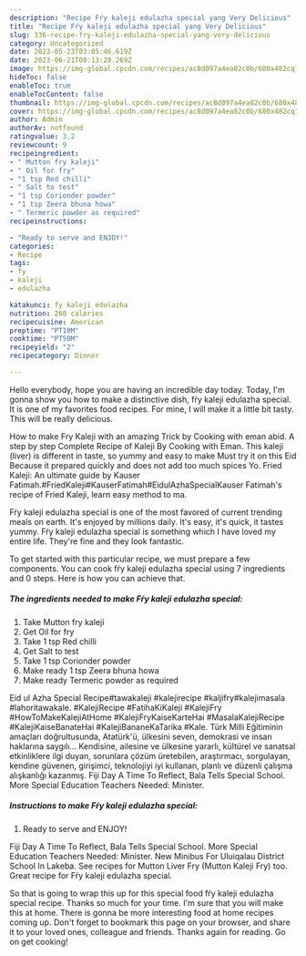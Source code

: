 ```yaml
---
description: "Recipe Fŕy kaleji edulazha special yang Very Delicious"
title: "Recipe Fŕy kaleji edulazha special yang Very Delicious"
slug: 336-recipe-fry-kaleji-edulazha-special-yang-very-delicious
category: Uncategorized
date: 2023-05-23T03:05:46.619Z
date: 2023-06-21T08:13:28.269Z
image: https://img-global.cpcdn.com/recipes/ac8d097a4ea82c0b/680x482cq70/fry-kaleji-edulazha-special-recipe-main-photo.jpg
hideToc: false
enableToc: true
enableTocContent: false
thumbnail: https://img-global.cpcdn.com/recipes/ac8d097a4ea82c0b/680x482cq70/fry-kaleji-edulazha-special-recipe-main-photo.jpg
cover: https://img-global.cpcdn.com/recipes/ac8d097a4ea82c0b/680x482cq70/fry-kaleji-edulazha-special-recipe-main-photo.jpg
author: Admin
authorAv: notfound
ratingvalue: 3.2
reviewcount: 9
recipeingredient:
- " Mutton fry kaleji"
- " Oil for fry"
- "1 tsp Red chilli"
- " Salt to test"
- "1 tsp Corionder powder"
- "1 tsp Zeera bhuna howa"
- " Termeric powder as required"
recipeinstructions:

- "Ready to serve and ENJOY!"
categories:
- Recipe
tags:
- fy
- kaleji
- edulazha

katakunci: fy kaleji edulazha 
nutrition: 268 calories
recipecuisine: American
preptime: "PT10M"
cooktime: "PT50M"
recipeyield: "2"
recipecategory: Dinner

---
```



Hello everybody, hope you are having an incredible day today. Today, I'm gonna show you how to make a distinctive dish, fŕy kaleji edulazha special. It is one of my favorites food recipes. For mine, I will make it a little bit tasty. This will be really delicious.

How to make Fry Kaleji with an amazing Trick by Cooking with eman abid. A step by step Complete Recipe of Kaleji By Cooking with Eman. This kaleji (liver) is different in taste, so yummy and easy to make Must try it on this Eid Because it prepared quickly and does not add too much spices Yo. Fried Kaleji: An ultimate guide by Kauser Fatimah.#FriedKaleji#KauserFatimah#EidulAzhaSpecialKauser Fatimah&#39;s recipe of Fried Kaleji, learn easy method to ma.

Fŕy kaleji edulazha special is one of the most favored of current trending meals on earth. It's enjoyed by millions daily. It's easy, it's quick, it tastes yummy. Fŕy kaleji edulazha special is something which I have loved my entire life. They're fine and they look fantastic.


To get started with this particular recipe, we must prepare a few components. You can cook fŕy kaleji edulazha special using 7 ingredients and 0 steps. Here is how you can achieve that.

<!--inarticleads1-->

##### The ingredients needed to make Fŕy kaleji edulazha special:

1. Take  Mutton fry kaleji
1. Get  Oil for fry
1. Take 1 tsp Red chilli
1. Get  Salt to test
1. Take 1 tsp Corionder powder
1. Make ready 1 tsp Zeera bhuna howa
1. Make ready  Termeric powder as required


Eid ul Azha Special Recipe#tawakaleji #kalejirecipe #kaljifry#kalejimasala #lahoritawakale. #KalejiRecipe #FatihaKiKaleji #KalejiFry #HowToMakeKalejiAtHome #KalejiFryKaiseKarteHai #MasalaKalejiRecipe #KalejiKaiseBanateHai #KalejiBananeKaTarika #Kale. Türk Milli Eğitiminin amaçları doğrultusunda, Atatürk&#39;ü, ülkesini seven, demokrasi ve insan haklarına saygılı… Kendisine, ailesine ve ülkesine yararlı, kültürel ve sanatsal etkinliklere ilgi duyan, sorunlara çözüm üretebilen, araştırmacı, sorgulayan, kendine güvenen, girişimci, teknolojiyi iyi kullanan, planlı ve düzenli çalışma alışkanlığı kazanmış. Fiji Day A Time To Reflect, Bala Tells Special School. More Special Education Teachers Needed: Minister. 

<!--inarticleads2-->

##### Instructions to make Fŕy kaleji edulazha special:


1. Ready to serve and ENJOY!

Fiji Day A Time To Reflect, Bala Tells Special School. More Special Education Teachers Needed: Minister. New Minibus For Uluiqalau District School In Lakeba. See recipes for Mutton Liver Fry (Mutton Kaleji Fry) too. Great recipe for Fŕy kaleji edulazha special. 

So that is going to wrap this up for this special food fŕy kaleji edulazha special recipe. Thanks so much for your time. I'm sure that you will make this at home. There is gonna be more interesting food at home recipes coming up. Don't forget to bookmark this page on your browser, and share it to your loved ones, colleague and friends. Thanks again for reading. Go on get cooking!
